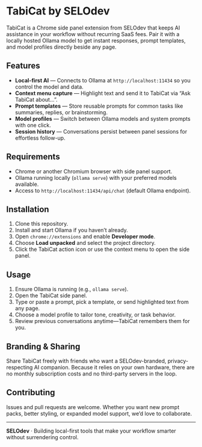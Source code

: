 # TabiCat by SELOdev

TabiCat is a Chrome side panel extension from SELOdev that keeps AI assistance in your workflow without recurring SaaS fees. Pair it with a locally hosted Ollama model to get instant responses, prompt templates, and model profiles directly beside any page.

## Features

- **Local-first AI** — Connects to Ollama at `http://localhost:11434` so you control the model and data.
- **Context menu capture** — Highlight text and send it to TabiCat via “Ask TabiCat about…”.
- **Prompt templates** — Store reusable prompts for common tasks like summaries, replies, or brainstorming.
- **Model profiles** — Switch between Ollama models and system prompts with one click.
- **Session history** — Conversations persist between panel sessions for effortless follow-up.

## Requirements

- Chrome or another Chromium browser with side panel support.
- Ollama running locally (`ollama serve`) with your preferred models available.
- Access to `http://localhost:11434/api/chat` (default Ollama endpoint).

## Installation

1. Clone this repository.
2. Install and start Ollama if you haven’t already.
3. Open `chrome://extensions` and enable **Developer mode**.
4. Choose **Load unpacked** and select the project directory.
5. Click the TabiCat action icon or use the context menu to open the side panel.

## Usage

1. Ensure Ollama is running (e.g., `ollama serve`).
2. Open the TabiCat side panel.
3. Type or paste a prompt, pick a template, or send highlighted text from any page.
4. Choose a model profile to tailor tone, creativity, or task behavior.
5. Review previous conversations anytime—TabiCat remembers them for you.

## Branding & Sharing

Share TabiCat freely with friends who want a SELOdev-branded, privacy-respecting AI companion. Because it relies on your own hardware, there are no monthly subscription costs and no third-party servers in the loop.

## Contributing

Issues and pull requests are welcome. Whether you want new prompt packs, better styling, or expanded model support, we’d love to collaborate.

---

**SELOdev** · Building local-first tools that make your workflow smarter without surrendering control.
